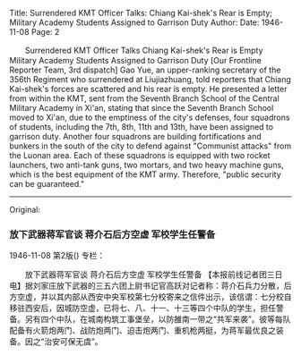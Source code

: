Title: Surrendered KMT Officer Talks: Chiang Kai-shek's Rear is Empty; Military Academy Students Assigned to Garrison Duty
Author:
Date: 1946-11-08
Page: 2

　　Surrendered KMT Officer Talks
    Chiang Kai-shek's Rear is Empty
    Military Academy Students Assigned to Garrison Duty
    [Our Frontline Reporter Team, 3rd dispatch] Gao Yue, an upper-ranking secretary of the 356th Regiment who surrendered at Liujiazhuang, told reporters that Chiang Kai-shek's forces are scattered and his rear is empty. He presented a letter from within the KMT, sent from the Seventh Branch School of the Central Military Academy in Xi'an, stating that since the Seventh Branch School moved to Xi'an, due to the emptiness of the city's defenses, four squadrons of students, including the 7th, 8th, 11th and 13th, have been assigned to garrison duty. Another four squadrons are building fortifications and bunkers in the south of the city to defend against "Communist attacks" from the Luonan area. Each of these squadrons is equipped with two rocket launchers, two anti-tank guns, two mortars, and two heavy machine guns, which is the best equipment of the KMT army. Therefore, "public security can be guaranteed."



<hr /> 

Original: 


### 放下武器蒋军官谈  蒋介石后方空虚  军校学生任警备

1946-11-08
第2版()
专栏：

　　放下武器蒋军官谈
    蒋介石后方空虚
    军校学生任警备
    【本报前线记者团三日电】据刘家庄放下武器的三五六团上尉书记官高跃对记者称：蒋介石兵力分散，后方空虚，并以其内部从西安中央军校第七分校寄来之信件出示，该信谓：七分校自移驻西安后，因城防空虚，已将七、八、十一、十三等四个中队的学生，担任警备。另有四个中队，在城南构筑工事堡垒，以防雒南一带之“共军来袭”。彼等每队配备有火箭炮两门、战防炮两门、迫击炮两门、重机枪两挺，为蒋军最优良之装备。因之“治安可保无虞”。
